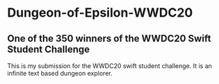# Dungeon-of-Epsilon-WWDC20
## One of the 350 winners of the WWDC20 Swift Student Challenge
This is my submission for the WWDC20 swift student challenge. It is an infinite text based dungeon explorer.
